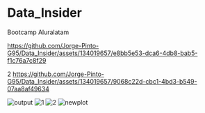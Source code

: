 # Data_Insider
Bootcamp Aluralatam



https://github.com/Jorge-Pinto-G95/Data_Insider/assets/134019657/e8bb5e53-dca6-4db8-bab5-f1c76a7c8f29


2
https://github.com/Jorge-Pinto-G95/Data_Insider/assets/134019657/9068c22d-cbc1-4bd3-b549-07aa8af49634

![output](https://github.com/Jorge-Pinto-G95/Data_Insider/assets/134019657/f5e029a1-f370-4378-861b-ce3da6123c63)
![1](https://github.com/Jorge-Pinto-G95/Data_Insider/assets/134019657/bd65a687-c9b7-4661-b692-ce638e10b5c1)
![2](https://github.com/Jorge-Pinto-G95/Data_Insider/assets/134019657/b0ff41bc-b21d-4324-8aaf-1e9225507bf5)
![newplot](https://github.com/Jorge-Pinto-G95/Data_Insider/assets/134019657/ff1a1422-96cb-4a24-844c-5513dffb69b7)
